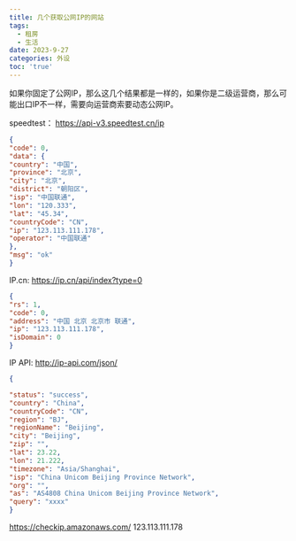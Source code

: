 ```yaml
---
title: 几个获取公网IP的网站
tags:
  - 租房
  - 生活
date: 2023-9-27
categories: 外设
toc: 'true'
---
```


如果你固定了公网IP，那么这几个结果都是一样的，如果你是二级运营商，那么可能出口IP不一样，需要向运营商索要动态公网IP。


speedtest： https://api-v3.speedtest.cn/ip
<!--more-->
```json
{
"code": 0,
"data": {
"country": "中国",
"province": "北京",
"city": "北京",
"district": "朝阳区",
"isp": "中国联通",
"lon": "120.333",
"lat": "45.34",
"countryCode": "CN",
"ip": "123.113.111.178",
"operator": "中国联通"
},
"msg": "ok"
}
```


IP.cn: https://ip.cn/api/index?type=0
```json
{
"rs": 1,
"code": 0,
"address": "中国 北京 北京市 联通",
"ip": "123.113.111.178",
"isDomain": 0
}
```

IP API: http://ip-api.com/json/
```json
{

"status": "success",
"country": "China",
"countryCode": "CN",
"region": "BJ",
"regionName": "Beijing",
"city": "Beijing",
"zip": "",
"lat": 23.22,
"lon": 21.222,
"timezone": "Asia/Shanghai",
"isp": "China Unicom Beijing Province Network",
"org": "",
"as": "AS4808 China Unicom Beijing Province Network",
"query": "xxxx"
}
```

https://checkip.amazonaws.com/
123.113.111.178

